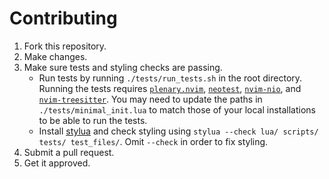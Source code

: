 # Contributing

1. Fork this repository.
2. Make changes.
3. Make sure tests and styling checks are passing.
   * Run tests by running `./tests/run_tests.sh` in the root directory. Running the tests requires [`plenary.nvim`](https://github.com/nvim-lua/plenary.nvim), [`neotest`](https://github.com/nvim-neotest/neotest), [`nvim-nio`](https://github.com/nvim-neotest/nvim-nio), and [`nvim-treesitter`](https://github.com/nvim-treesitter/nvim-treesitter). You may need to update the paths in `./tests/minimal_init.lua` to match those of your local installations to be able to run the tests.
   * Install [stylua](https://github.com/JohnnyMorganz/StyLua) and check styling using `stylua --check lua/ scripts/ tests/ test_files/`. Omit `--check` in order to fix styling.
4. Submit a pull request.
5. Get it approved.
